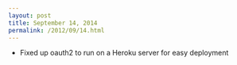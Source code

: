 ```yaml
---
layout: post
title: September 14, 2014
permalink: /2012/09/14.html
---
```


* Fixed up oauth2 to run on a Heroku server for easy deployment
